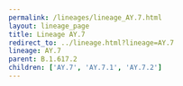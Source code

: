 ```yaml
---
permalink: /lineages/lineage_AY.7.html
layout: lineage_page
title: Lineage AY.7
redirect_to: ../lineage.html?lineage=AY.7
lineage: AY.7
parent: B.1.617.2
children: ['AY.7', 'AY.7.1', 'AY.7.2']
---
```


